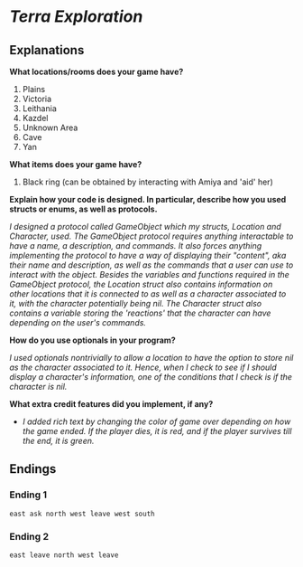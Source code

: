 # *Terra Exploration*

## Explanations

**What locations/rooms does your game have?**

1. Plains
2. Victoria
3. Leithania
4. Kazdel
5. Unknown Area
6. Cave
7. Yan

**What items does your game have?**

1. Black ring (can be obtained by interacting with Amiya and 'aid' her)

**Explain how your code is designed. In particular, describe how you used structs or enums, as well as protocols.**

*I designed a protocol called GameObject which my structs, Location and Character, used. The GameObject protocol requires anything interactable to have a name, a description, and commands. It also forces anything implementing the protocol to have a way of displaying their "content", aka their name and description, as well as the commands that a user can use to interact with the object. Besides the variables and functions required in the GameObject protocol, the Location struct also contains information on other locations that it is connected to as well as a character associated to it, with the character potentially being nil. The Character struct also contains a variable storing the 'reactions' that the character can have depending on the user's commands.*

**How do you use optionals in your program?**

*I used optionals nontrivially to allow a location to have the option to store nil as the character associated to it. Hence, when I check to see if I should display a character's information, one of the conditions that I check is if the character is nil.*

**What extra credit features did you implement, if any?**

* *I added rich text by changing the color of game over depending on how the game ended. If the player dies, it is red, and if the player survives till the end, it is green.*

## Endings

### Ending 1

```
east ask north west leave west south
```

### Ending 2

```
east leave north west leave
```

